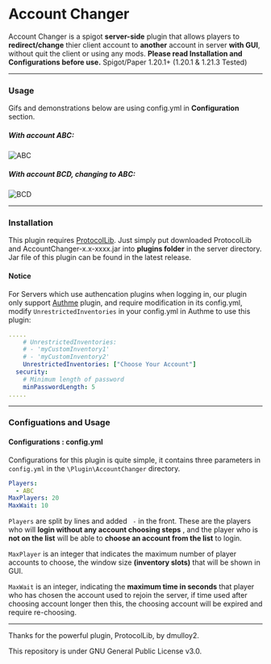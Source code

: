 # Account Changer
Account Changer is a spigot **server-side** plugin that allows players to **redirect/change** thier client account to **another** account in server **with GUI**, without quit the client or using any mods. **Please read Installation and Configurations before use.**
Spigot/Paper 1.20.1+ (1.20.1 & 1.21.3 Tested)

------------

### Usage
Gifs and demonstrations below are using config.yml in **Configuration** section.

##### With account ABC:
![ABC](https://github.com/user-attachments/assets/20f53043-cf54-49ec-bab3-dfd4bbe28a82)

##### With account BCD, changing to ABC:
![BCD](https://github.com/user-attachments/assets/247d70ff-aaf7-4247-8c15-601116bf84c1)

------------
### Installation
This plugin requires [ProtocolLib](https://github.com/dmulloy2/ProtocolLib "ProtocolLib"). Just simply put downloaded ProtocolLib and AccountChanger-x.x-xxxx.jar into **plugins folder** in the server directory. Jar file of this plugin can be found in the latest release.
#### Notice
For Servers which use authencation plugins when logging in, our plugin only support [Authme](https://www.spigotmc.org/resources/authmereloaded.6269/ "Authme") plugin, and require modification in its config.yml, modify `UnrestrictedInventories` in your config.yml in Authme to use this plugin:
```yaml
.....
    # UnrestrictedInventories:
    # - 'myCustomInventory1'
    # - 'myCustomInventory2'
    UnrestrictedInventories: ["Choose Your Account"]
  security:
    # Minimum length of password
    minPasswordLength: 5
.....
```
------------
### Configuations and Usage
#### Configurations : config.yml
Configurations for this plugin is quite simple, it contains three parameters in `config.yml` in the `\Plugin\AccountChanger` directory.
```yaml
Players:
  - ABC
MaxPlayers: 20
MaxWait: 10
```
  `Players` are split by lines and added `  - ` in the front. These are the players who will **login without any account choosing steps** , and the player who is **not on the list** will be able to **choose an account from the list** to login.

  `MaxPlayer` is an integer that indicates the maximum number of player accounts to choose, the window size **(inventory slots)** that will be shown in GUI.

  `MaxWait` is an integer, indicating the **maximum time in seconds** that player who has chosen the account used to rejoin the server, if time used after choosing account longer then this, the choosing account will be expired and require re-choosing.

------------

Thanks for the powerful plugin, ProtocolLib, by dmulloy2.

This repository is under GNU General Public License v3.0.

